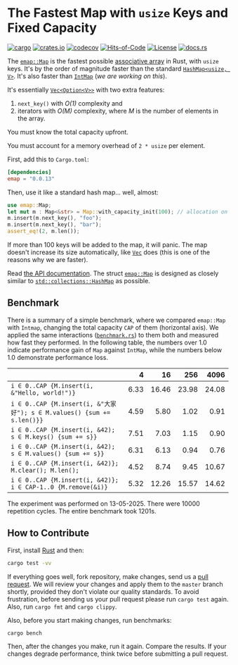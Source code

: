# The Fastest Map with `usize` Keys and Fixed Capacity

[![cargo](https://github.com/yegor256/emap/actions/workflows/cargo.yml/badge.svg)](https://github.com/yegor256/emap/actions/workflows/cargo.yml)
[![crates.io](https://img.shields.io/crates/v/emap.svg)](https://crates.io/crates/emap)
[![codecov](https://codecov.io/gh/yegor256/emap/branch/master/graph/badge.svg)](https://codecov.io/gh/yegor256/emap)
[![Hits-of-Code](https://hitsofcode.com/github/yegor256/emap)](https://hitsofcode.com/view/github/yegor256/emap)
[![License](https://img.shields.io/badge/license-MIT-green.svg)](https://github.com/yegor256/emap/blob/master/LICENSE.txt)
[![docs.rs](https://img.shields.io/docsrs/emap)](https://docs.rs/emap/latest/emap/)

The [`emap::Map`][Map] is the fastest possible [associative array] in Rust,
  with `usize` keys.
It's by the order of magnitude faster than the standard
  [`HashMap<usize, V>`][HashMap].
It's also faster than [`IntMap`][IntMap] (_we are working on this_).

It's essentially [`Vec<Option<V>>`][Vec] with two extra features:

  1) `next_key()` with _O(1)_ complexity
  and
  2) iterators with _O(M)_ complexity, where _M_ is the number of elements in
the array.

You must know the total capacity upfront.

You must account for a memory overhead of `2 * usize` per element.

First, add this to `Cargo.toml`:

```toml
[dependencies]
emap = "0.0.13"
```

Then, use it like a standard hash map... well, almost:

```rust
use emap::Map;
let mut m : Map<&str> = Map::with_capacity_init(100); // allocation on heap
m.insert(m.next_key(), "foo");
m.insert(m.next_key(), "bar");
assert_eq!(2, m.len());
```

If more than 100 keys will be added to the map, it will panic.
The map doesn't increase its size automatically, like [`Vec`][Vec] does
(this is one of the reasons why we are faster).

Read [the API documentation](https://docs.rs/emap/latest/emap/).
The struct [`emap::Map`][Map] is designed as closely similar to
[`std::collections::HashMap`][HashMap] as possible.

## Benchmark

There is a summary of a simple benchmark, where we compared `emap::Map` with
`Intmap`, changing the total capacity `CAP` of them (horizontal axis).
We applied the same interactions
([`benchmark.rs`][benchmark])
to them both and measured how fast they performed. In the following table,
the numbers over 1.0 indicate performance gain of `Map` against `IntMap`,
while the numbers below 1.0 demonstrate performance loss.

<!-- benchmark -->
| | 4 | 16 | 256 | 4096 |
| --- | --: | --: | --: | --: |
| `i ∈ 0..CAP {M.insert(i, &"Hello, world!")}` |6.33 |16.46 |23.98 |24.08 |
| `i ∈ 0..CAP {M.insert(i, &"大家好"); s ∈ M.values() {sum += s.len()}}` |4.59 |5.80 |1.02 |0.91 |
| `i ∈ 0..CAP {M.insert(i, &42); s ∈ M.keys() {sum += s}}` |7.51 |7.03 |1.15 |0.90 |
| `i ∈ 0..CAP {M.insert(i, &42); s ∈ M.values() {sum += s}}` |6.31 |6.13 |0.94 |0.76 |
| `i ∈ 0..CAP {M.insert(i, &42)}; M.clear(); M.len();` |4.52 |8.74 |9.45 |10.67 |
| `i ∈ 0..CAP {M.insert(i, &42)}; i ∈ CAP-1..0 {M.remove(&i)}` |5.32 |12.26 |15.57 |14.62 |

The experiment was performed on 13-05-2025.
 There were 10000 repetition cycles.
 The entire benchmark took 1201s.

<!-- benchmark -->

## How to Contribute

First, install [Rust](https://www.rust-lang.org/tools/install) and then:

```bash
cargo test -vv
```

If everything goes well, fork repository, make changes,
send us a
[pull request](https://www.yegor256.com/2014/04/15/github-guidelines.html).
We will review your changes and apply them to the `master` branch shortly,
provided they don't violate our quality standards. To avoid frustration,
before sending us your pull request please run `cargo test` again. Also,
run `cargo fmt` and `cargo clippy`.

Also, before you start making changes, run benchmarks:

```bash
cargo bench
```

Then, after the changes you make, run it again. Compare the results.
If your changes degrade performance, think twice before submitting
a pull request.

[Map]: https://docs.rs/emap/0.0.13/emap/struct.Map.html
[HashMap]: https://doc.rust-lang.org/std/collections/struct.HashMap.html
[Vec]: https://doc.rust-lang.org/std/vec/struct.Vec.html
[benchmark]: https://github.com/yegor256/emap/blob/master/tests/benchmark.rs
[associative array]: https://en.wikipedia.org/wiki/Associative_array
[IntMap]: https://docs.rs/intmap/latest/intmap/
